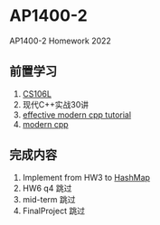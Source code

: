 # AP1400-2
AP1400-2 Homework 2022

## 前置学习
1. [CS106L](http://web.stanford.edu/class/cs106l/)
2. 现代C++实战30讲
3. [effective modern cpp tutorial](https://cntransgroup.github.io/EffectiveModernCppChinese/Introduction.html)
4. [modern cpp](https://changkun.de/modern-cpp/)


## 完成内容
1. Implement from HW3 to [HashMap](http://web.stanford.edu/class/cs106l/assignment2.html)
2. HW6 q4 跳过
3. mid-term 跳过
4. FinalProject 跳过
